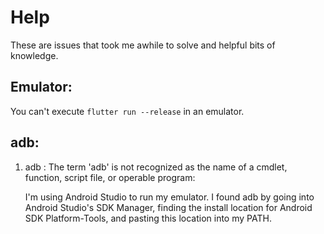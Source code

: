 # Help

These are issues that took me awhile to solve and helpful bits of knowledge.

## Emulator:

You can't execute `flutter run --release` in an emulator.

## adb:

1. adb : The term 'adb' is not recognized as the name of a cmdlet, function, script file, or operable program:

    I'm using Android Studio to run my emulator. I found adb by going into Android Studio's SDK Manager, finding the install location for Android SDK Platform-Tools, and pasting this location into my PATH.
